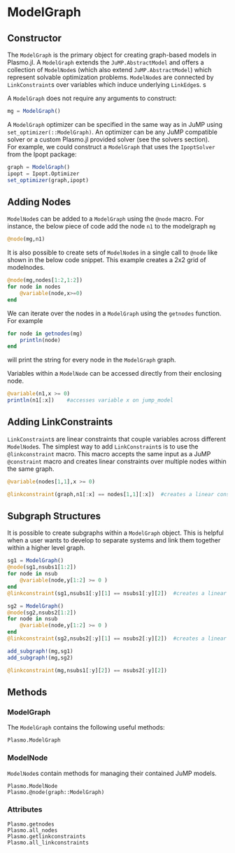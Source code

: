# ModelGraph

## Constructor
The `ModelGraph` is the primary object for creating graph-based models in Plasmo.jl.  A `ModelGraph` extends the `JuMP.AbstractModel` and offers a collection of `ModelNode`s (which also
extend `JuMP.AbstractModel`) which represent solvable optimization problems.
`ModelNode`s are connected by `LinkConstraint`s over variables which induce underlying `LinkEdge`s.  s

A `ModelGraph` does not require any arguments to construct:

```julia
mg = ModelGraph()
```

A `ModelGraph` optimizer can be specified in the same way as in JuMP using `set_optimizer(::ModelGraph)`.  An optimizer can be any
JuMP compatible solver or a custom Plasmo.jl provided solver (see the solvers section).  
For example, we could construct a `ModelGraph` that uses the `IpoptSolver` from the Ipopt package:

```julia
graph = ModelGraph()
ipopt = Ipopt.Optimizer
set_optimizer(graph,ipopt)
```

## Adding Nodes
`ModelNode`s can be added to a `ModelGraph` using the `@node` macro.  For instance, the below piece of code add the node `n1` to the modelgraph `mg`
```julia
@node(mg,n1)
```

It is also possible to create sets of `ModelNode`s in a single call to `@node` like shown in the below code snippet.
This example creates a 2x2 grid of modelnodes.

```julia
@node(mg,nodes[1:2,1:2])
for node in nodes
    @variable(node,x>=0)
end
```
We can iterate over the nodes in a `ModelGraph` using the `getnodes` function.  For example

```julia
for node in getnodes(mg)
    println(node)
end
```
will print the string for every node in the `ModelGraph` graph.  


Variables within a `ModelNode` can be accessed directly from their enclosing node.  
```julia
@variable(n1,x >= 0)
println(n1[:x])    #accesses variable x on jump_model
```

## Adding LinkConstraints

`LinkConstraint`s are linear constraints that couple variables across different `ModelNode`s.  The simplest way to add `LinkConstraint`s
is to use the `@linkconstraint` macro.  This macro accepts the same input as a JuMP `@constraint` macro and creates linear constraints over multiple nodes within the same graph.

```julia
@variable(nodes[1,1],x >= 0)

@linkconstraint(graph,n1[:x] == nodes[1,1][:x])  #creates a linear constraint between nodes n1 and n2
```


## Subgraph Structures

It is possible to create subgraphs within a `ModelGraph` object.  This is helpful when a user wants to develop to separate systems and link them together within
a higher level graph.

```julia
sg1 = ModelGraph()
@node(sg1,nsubs1[1:2])
for node in nsub
    @variable(node,y[1:2] >= 0 )
end
@linkconstraint(sg1,nsubs1[:y][1] == nsubs1[:y][2])  #creates a linear constraint between nodes n1 and n2

sg2 = ModelGraph()
@node(sg2,nsubs2[1:2])
for node in nsub
    @variable(node,y[1:2] >= 0 )
end
@linkconstraint(sg2,nsubs2[:y][1] == nsubs2[:y][2])  #creates a linear constraint between nodes n1 and n2

add_subgraph!(mg,sg1)
add_subgraph!(mg,sg2)

@linkconstraint(mg,nsubs1[:y][2]) == nsubs2[:y][2])
```

## Methods

### ModelGraph
The `ModelGraph` contains the following useful methods:

```@docs
Plasmo.ModelGraph
```
### ModelNode
`ModelNode`s contain methods for managing their contained JuMP models.

```@docs
Plasmo.ModelNode
Plasmo.@node(graph::ModelGraph)
```

### Attributes
```@docs
Plasmo.getnodes
Plasmo.all_nodes
Plasmo.getlinkconstraints
Plasmo.all_linkconstraints
```
